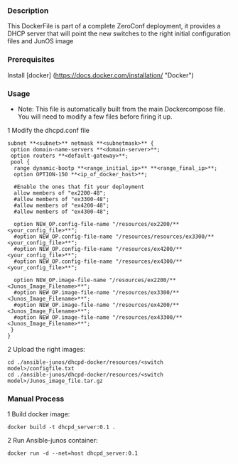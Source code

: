 ### Description
This DockerFile is part of a complete ZeroConf deployment, it provides a DHCP server that will point the new switches to the right initial configuration files and JunOS image

### Prerequisites
Install [docker] (https://docs.docker.com/installation/ "Docker")


### Usage

* Note: This file is automatically built from the main Dockercompose file. You will need to modify a few files before firing it up.

1 Modify the dhcpd.conf file
```
subnet **<subnet>** netmask **<subnetmask>** {
 option domain-name-servers **<domain-server>**;
 option routers **<default-gateway>**;
 pool {
  range dynamic-bootp **<range_initial_ip>** **<range_final_ip>**;
  option OPTION-150 **<ip_of_docker_host>**;

  #Enable the ones that fit your deployment
  allow members of "ex2200-48";
  #allow members of "ex3300-48";
  #allow members of "ex4200-48";
  #allow members of "ex4300-48";

  option NEW_OP.config-file-name "/resources/ex2200/**<your_config_file>**";
  #option NEW_OP.config-file-name "/resources/resources/ex3300/**<your_config_file>**";
  #option NEW_OP.config-file-name "/resources/ex4200/**<your_config_file>**";
  #option NEW_OP.config-file-name "/resources/ex4300/**<your_config_file>**";

  option NEW_OP.image-file-name "/resources/ex2200/**<Junos_Image_Filename>**";
  #option NEW_OP.image-file-name "/resources/ex3300/**<Junos_Image_Filename>**";
  #option NEW_OP.image-file-name "/resources/ex4200/**<Junos_Image_Filename>**";
  #option NEW_OP.image-file-name "/resources/ex43300/**<Junos_Image_Filename>**";
 }
}

```
2 Upload the right images:
```
cd ./ansible-junos/dhcpd-docker/resources/<switch model>/configfile.txt
cd ./ansible-junos/dhcpd-docker/resources/<switch model>/Junos_image_file.tar.gz

```

### Manual Process

1 Build docker image:
```
docker build -t dhcpd_server:0.1 .
```
2 Run Ansible-junos container:
```
docker run -d --net=host dhcpd_server:0.1
```
